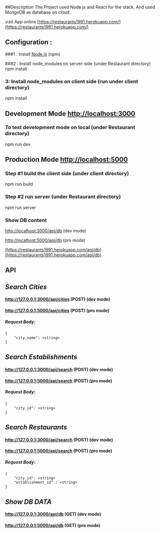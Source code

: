 ##Description
The Project used Node.js and React for the stack. And used MongoDB as database on cloud.

visit App online [https://restaurants1991.herokuapp.com/](https://restaurants1991.herokuapp.com/)

## Configuration :

###1 : Install [Node.js](https://nodejs.org/en/) (npm) 

###2 : Install node_modules on server-side (under Restaurant directory)
npm install

### 3: Install node_modules on client side  (run under client directory)
npm install    


## Development Mode  [http://localhost:3000](http://localhost:3000)
### To test development mode on local  (under Restaurant directory)
npm run dev       



## Production Mode   [http://localhost:5000](http://localhost:5000)
### Step #1 build the client side  (under client directory) 
npm run build
### Step #2 run server (under Restaurant directory)
npm run server 


### Show DB content 
[http://localhost:3000/api/db](http://localhost:3000/api/db)  (dev mode)

[http://localhost:5000/api/db](http://localhost:5000/api/db)  (pro mode)

[https://restaurants1991.herokuapp.com/api/db](https://restaurants1991.herokuapp.com/api/db)

## API

## *Search Cities*
#### http://127.0.0.1:3000/api/cities (POST) (dev mode)
#### http://127.0.0.1:5000/api/cities (POST) (pro mode)
##### Request Body:
	{
		"city_name": <string>	
	}


## *Search Establishments*
#### http://127.0.0.1:3000/api/search (POST) (dev mode)
#### http://127.0.0.1:5000/api/search (POST) (pro mode)
##### Request Body:
    {
        "city_id": <string>		
    }
    
    
## *Search Restaurants*
#### http://127.0.0.1:3000/api/search (POST) (dev mode)
#### http://127.0.0.1:5000/api/search (POST) (pro mode)
##### Request Body:
    {
        "city_id": <string>		
        "establishment_id" : <string>
    }
    
## *Show DB DATA*
#### http://127.0.0.1:3000/api/db (GET) (dev mode)
#### http://127.0.0.1:5000/api/db (GET) (pro mode)
